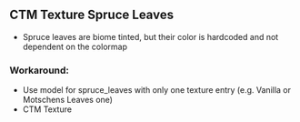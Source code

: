 ## CTM Texture Spruce Leaves
- Spruce leaves are biome tinted, but their color is hardcoded and not dependent on the colormap

### Workaround:
- Use model for spruce_leaves with only one texture entry (e.g. Vanilla or Motschens Leaves one)
- CTM Texture